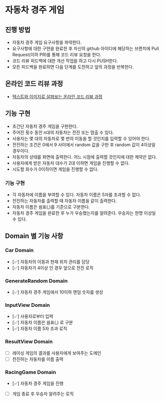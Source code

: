 # 자동차 경주 게임
## 진행 방법
* 자동차 경주 게임 요구사항을 파악한다.
* 요구사항에 대한 구현을 완료한 후 자신의 github 아이디에 해당하는 브랜치에 Pull Request(이하 PR)를 통해 코드 리뷰 요청을 한다.
* 코드 리뷰 피드백에 대한 개선 작업을 하고 다시 PUSH한다.
* 모든 피드백을 완료하면 다음 단계를 도전하고 앞의 과정을 반복한다.

## 온라인 코드 리뷰 과정
* [텍스트와 이미지로 살펴보는 온라인 코드 리뷰 과정](https://github.com/next-step/nextstep-docs/tree/master/codereview)

## 기능 구현
* 초간단 자동차 경주 게임을 구현한다.
* 주어진 횟수 동안 n대의 자동차는 전진 또는 멈출 수 있다.
* 사용자는 몇 대의 자동차로 몇 번의 이동을 할 것인지를 입력할 수 있어야 한다.
* 전진하는 조건은 0에서 9 사이에서 random 값을 구한 후 random 값이 4이상일 경우이다.
* 자동차의 상태를 화면에 출력한다. 어느 시점에 출력할 것인지에 대한 제약은 없다.
* 사용자에게 받은 자동차 대수가 2대 이하면 게임을 진행할 수 없다.
* 시도할 회수가 0이하이면 게임을 진행할 수 없다.

### 기능 구현
* 각 자동차에 이름을 부여할 수 있다. 자동차 이름은 5자를 초과할 수 없다.
* 전진하는 자동차를 출력할 때 자동차 이름을 같이 출력한다.
* 자동차 이름은 쉼표(,)를 기준으로 구분한다.
* 자동차 경주 게임을 완료한 후 누가 우승했는지를 알려준다. 우승자는 한명 이상일 수 있다.

## Domain 별 기능 사항

### Car Domain
- [✅] 자동차의 이동과 현재 위치 관리를 담당
- [✅] 자동차가 4이상 인 경우 앞으로 전진 로직

### GenerateRandom Domain
- [✅] 자동차 경주 게임에서 10이하 랜덤 숫자를 생성

### InputView Domain
- [✅] 사용자로부터 입력
- [✅] 자동차 이름은 쉼표(,) 로 구분
- [✅] 자동차 이름 5자 초과 로직

### ResultView Domain
- [ ] 레이싱 게임의 결과를 사용자에게 보여주는 도메인
- [ ] 전진하는 자동차를 이름 출력 

### RacingGame Domain
- [✅] 자동차 경주 게임을 진행
- [ ] 게임 종료 후 우승자 알려주는 로직
